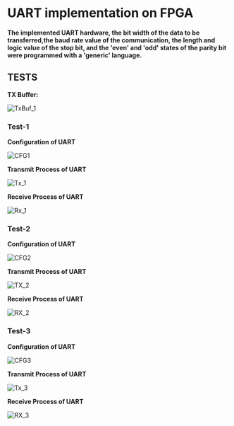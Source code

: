 # UART implementation on FPGA

**The implemented UART hardware, the bit width of the data to be transferred,the baud rate value of the communication, the length and logic value of the stop bit,
and the 'even' and 'odd' states of the parity bit were programmed with a 'generic' language.** <br />

## TESTS

**TX Buffer:**

![TxBuf_1](https://user-images.githubusercontent.com/34924065/155885129-d7d6e486-e442-4e4f-a501-17b67cd666ee.PNG)


### Test-1

**Configuration of UART**

![CFG1](https://user-images.githubusercontent.com/34924065/155885020-d72512e3-fa60-4d3f-8f34-6905a0777024.PNG)

**Transmit Process of UART**

![Tx_1](https://user-images.githubusercontent.com/34924065/155885083-268cd75d-173d-4b71-8aca-533532fa3088.PNG)

**Receive Process of UART**

![Rx_1](https://user-images.githubusercontent.com/34924065/155885093-871095b6-b303-4e72-9477-2799bfc249c1.PNG)

### Test-2

**Configuration of UART**

![CFG2](https://user-images.githubusercontent.com/34924065/155885222-923dfb4d-4c8a-46e8-bbcb-bba73be560f0.PNG)

**Transmit Process of UART**

![TX_2](https://user-images.githubusercontent.com/34924065/155885234-b073275b-e48f-4b6f-85c2-a6f57b0a6f47.PNG)

**Receive Process of UART**

![RX_2](https://user-images.githubusercontent.com/34924065/155885244-05994c60-c16f-4e27-a8bb-ecee2b4eaf42.PNG)

### Test-3

**Configuration of UART**

![CFG3](https://user-images.githubusercontent.com/34924065/155885254-476bb89c-2c58-42f9-8b4e-6be45c7f0531.PNG)

**Transmit Process of UART**

![Tx_3](https://user-images.githubusercontent.com/34924065/155885259-144b0b79-594f-42e8-8eaf-fe75bea2d54f.PNG)

**Receive Process of UART**

![RX_3](https://user-images.githubusercontent.com/34924065/155885273-cc6b9421-2de0-4cea-b2b0-2fa8c9dbfda4.PNG)



